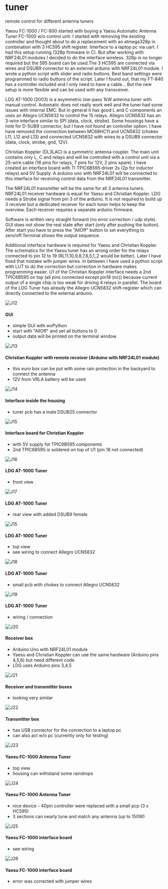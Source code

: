 # tuner
remote control for different antenna tuners

Yaesu FC-1000 / FC-800
started with buying a Yaesu Automatic Antenna Tuner FC-1000 w/o control unit. I started with removing the existing controller and thought about to do a replacement with an atmega328p in combination with 3 HC595 shift register. Interface to a laptop pc via uart. I had this setup running (328p firmware in C). But after working with NRF24L01 modules I decided to do the interface wireless. 328p is no longer required but the 595 board can be used.The 3 HC595 are connected via wires and DSUB9 connector to an externel arduino with NRF24L01 module. I wrote a python script with slider and radio buttons. Best band settings were programmed to radio buttons of the script. Later I found out, that my FT-840 has a controller included and I only need to have a cable... But the new setup is more flexible and can be used with any transceiver. 

LDG AT-1000 (2003)
is a asymmetric low-pass 1kW antenna tuner with manual control. Automatic does not really work well and the tuner had some issues with internal EMC. But in general it has good L and C components an uses an Allegro UCN5832 to control the 15 relays. Allegro UCN5832 has an 3-wire interface similar to SPI (data, clock, strobe). Some housings have a hole for D-SUB9 connector, but I have not found an controller option. I have have removed the connection between MC68HC11 and UCN5832 (chokes L11, L12 and L13) and connected UCN5832 with wires to a DSUB9 connector (data, clock, strobe, gnd, 12V). 

Christian Koppler (DL3LAC)
is a symmetric antenna coupler. The main unit contains only L, C and relays and will be controlled with a control unit via a 25-wire cable (16 pins for relays, 7 pins for 12V, 2 pins spare). I have created an interface board with TI TPIC6B595 driver 2s (2p for inductor relays) and 5V Supply. A arduino uno with NRF24L01 will be connected to this interface for receiving control data from the NRF24L01 transmitter.

The NRF24L01 transmitter will be the same for all 3 antenna tuners. NRF24L01 receiver hardware is equal for Yaesu and Christian Koppler. LDG needs a Strobe signal from pin 3 of the arduino. It is not required to build up 3 receiver but a dedicated receiver for each tuner helps to keep the overview. Each receiver requires a separate arduino firmware. 

Software is written very straight forward (no error correction / udp style). GUI does not show the real state after start (only after pushing the button). After start you have to press the "AllOff" button to set everything to zero/off.Terminal shows the output sequence. 

Additional interface hardware is required for Yaesu and Christian Koppler. The schematics for the Yaesu tuner has an wrong order for the relays connected to pin 12 to 19 (RL11,10,9,8,7,6,5,1_2 would be better). Later I have fixed that mistake with jumper wires. In between I have used a python script with LUT to do the correction  but correction in hardware makes programming easier. U1 of the Christian Koppler interface needs a 2nd TPIC6B595 on top (all pins connected except pin18 (nc)) because current output of a single chip is too weak for driving 4 relays in parallel. The board of the LDG Tuner has already the Allegro UCN5832 shift-register which can directly connected to the external arduino. 

![J12](pics/gui.png)

#### GUI
- simple GUI with wxPython
- start with "AllOff" and set all buttons to 0
- output data will be printed on the terminal window

![J13](pics/chr_1.jpg)

#### Christian Koppler with remote receiver (Arduino with NRF24L01 module)
- this euro box can be put with some rain protection in the backyard to connect the antenna
- 12V from VRLA battery will be used

![J14](pics/chr_2.jpg)

#### Interface inside the housing
- tuner pcb has a male DSUB25 connector

![J15](pics/chr_3.jpg)

#### Interface board for Christian Koppler
- with 5V supply fot TPIC6B595 components
- 2nd TPIC6B595 is soldered on top of U1 (pin 18 not connected)

![J16](pics/ldg_1.jpg)

#### LDG AT-1000 Tuner
- front view

![J17](pics/ldg_2.jpg)

#### LDG AT-1000 Tuner
- rear view with added DSUB9 female

![J15](pics/ldg_3.jpg)

#### LDG AT-1000 Tuner
- top view
- see wiring to connect Allegro UCN5832

![J18](pics/ldg_4.jpg)

#### LDG AT-1000 Tuner
- small pcb with chokes to connect Allegro UCN5832

![J19](pics/ldg_5.jpg)

#### LDG AT-1000 Tuner
- wiring / connection

![J20](pics/rx1.jpg)

#### Receiver box
- Arduino Uno with NRF24L01 module
- Yaesu and Christian Koppler can use the same hardware (Arduino pins 4,5,6) but need different code
- LDG uses Arduino pins 3,4,5

![J21](pics/rxtx_1.jpg)

#### Receiver and transmitter boxes 
- looking very similar

![J22](pics/tx_1.jpg)

#### Transmitter box
- has USB connector for the connection to a laptop pc
- can also act w/o pc (currently only for testing) 

![J23](pics/yae_1.jpg)

#### Yaesu FC-1000 Antenna Tuner
- top view
- housing can withstand some raindrops

![J24](pics/yae_2.jpg)

#### Yaesu FC-1000 Antenna Tuner
- nice device - 40pin controller were replaced with a small pcp (3 x HC595)
- 3 sections can nearly tune and match any antenna (up to 150W)

![J25](pics/yae_3.jpg)

#### Yaesu FC-1000 interface board
- see wiring

![J26](pics/yae_4.jpg)

#### Yaesu FC-1000 interface board
- error was corrected with jumper wires

